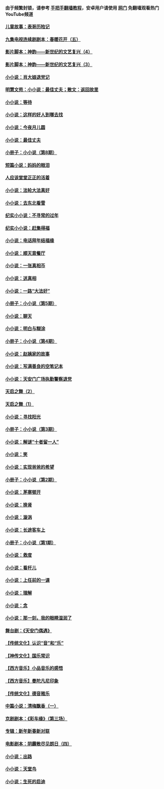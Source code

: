 #### 由于频繁封锁，请参考 [手把手翻墙教程](https://github.com/gfw-breaker/guides/wiki/)，安卓用户请使用 [网门](https://github.com/gfw-breaker/nogfw/blob/master/dl.md?t=05140801) 免翻墙观看热门YouTube频道 

#### [儿童故事：表哥历险记](../pages/328/383535.md?t=05140801) 

#### [九集电视连续剧剧本：春暖花开（五）](../pages/328/275919.md?t=05140801) 

#### [影片脚本：神韵——新世纪的文艺复兴（4）](../pages/328/266089.md?t=05140801) 

#### [影片脚本：神韵——新世纪的文艺复兴（3）](../pages/328/266087.md?t=05140801) 

#### [小小说：肖大娘退党记](../pages/328/239807.md?t=05140801) 

#### [明慧文苑：小小说：最佳丈夫；散文：返回故里](../pages/328/3439.md?t=05140801) 

#### [小小说：等待](../pages/328/223927.md?t=05140801) 

#### [小小说：这样的好人到哪去找](../pages/328/209396.md?t=05140801) 

#### [小小说：今夜月儿圆](../pages/328/193588.md?t=05140801) 

#### [小小说：最佳丈夫](../pages/328/190938.md?t=05140801) 

#### [小册子：小小说（第8期）](../pages/328/188202.md?t=05140801) 

#### [短篇小说：妈妈的眼泪](../pages/328/187712.md?t=05140801) 

#### [人应该堂堂正正的活着](../pages/328/182430.md?t=05140801) 

#### [小小说：法轮大法真好](../pages/328/174669.md?t=05140801) 

#### [小小说：去东北看雪](../pages/328/173882.md?t=05140801) 

#### [纪实小小说：不寻常的过年](../pages/328/173187.md?t=05140801) 

#### [纪实小小说：赶集得福](../pages/328/172652.md?t=05140801) 

#### [小小说：电话拜年结福缘](../pages/328/172533.md?t=05140801) 

#### [小小说：顺天意餐厅](../pages/328/170182.md?t=05140801) 

#### [小小说：一张真相币](../pages/328/169410.md?t=05140801) 

#### [小小说：送真相](../pages/328/166713.md?t=05140801) 

#### [小小说：一路“大法好”](../pages/328/162016.md?t=05140801) 

#### [小册子：小小说（第5期）](../pages/328/161131.md?t=05140801) 

#### [小小说：聊天](../pages/328/159640.md?t=05140801) 

#### [小小说：明白与糊涂](../pages/328/158101.md?t=05140801) 

#### [小册子：小小说（第4期）](../pages/328/158006.md?t=05140801) 

#### [小小说：赵姨家的故事](../pages/328/157843.md?t=05140801) 

#### [小小说：写满善良的空笔记本](../pages/328/157382.md?t=05140801) 

#### [小小说：天安门广场执勤警察退党](../pages/328/156982.md?t=05140801) 

#### [天启之舞（2）](../pages/328/153440.md?t=05140801) 

#### [天启之舞（1）](../pages/328/153439.md?t=05140801) 

#### [小小说：寻找阳光](../pages/328/153065.md?t=05140801) 

#### [小册子：小小说（第3期）](../pages/328/151715.md?t=05140801) 

#### [小小说：解谜“十者留一人”](../pages/328/148967.md?t=05140801) 

#### [小小说：笑](../pages/328/148905.md?t=05140801) 

#### [小小说：实现爸爸的希望](../pages/328/148096.md?t=05140801) 

#### [小册子：小小说（第2期）](../pages/328/147214.md?t=05140801) 

#### [小小说：茅塞顿开](../pages/328/147030.md?t=05140801) 

#### [小小说：换肾](../pages/328/146770.md?t=05140801) 

#### [小小说：漩涡](../pages/328/146683.md?t=05140801) 

#### [小小说：长途客车上](../pages/328/145076.md?t=05140801) 

#### [小册子：小小说（第1期）](../pages/328/143963.md?t=05140801) 

#### [小小说：救度](../pages/328/143927.md?t=05140801) 

#### [小小说：看杆儿](../pages/328/142137.md?t=05140801) 

#### [小小说：上任前的一课](../pages/328/140808.md?t=05140801) 

#### [小小说：理解](../pages/328/140476.md?t=05140801) 

#### [小小说：念](../pages/328/139513.md?t=05140801) 

#### [小小说：那一刻，我的眼睛湿润了](../pages/328/138476.md?t=05140801) 

#### [舞台剧：《天安门偶遇》](../pages/328/117155.md?t=05140801) 

#### [【传统文化】认识“音”和“乐”](../pages/328/108667.md?t=05140801) 

#### [【神传文化】国乐常识](../pages/328/104225.md?t=05140801) 

#### [【西方音乐】小品音乐的感悟](../pages/328/102924.md?t=05140801) 

#### [【西方音乐】曼陀凡尼印象](../pages/328/102922.md?t=05140801) 

#### [【传统文化】德音雅乐](../pages/328/102923.md?t=05140801) 

#### [中篇小说：清梅飘香（一）](../pages/328/101058.md?t=05140801) 

#### [京剧剧本：《彩车缘》（第三场）](../pages/328/96434.md?t=05140801) 

#### [专辑：新年新春新对联](../pages/328/94991.md?t=05140801) 

#### [电影剧本：阴霾散尽见朗日（四）](../pages/328/87081.md?t=05140801) 

#### [小小说：出路](../pages/328/84848.md?t=05140801) 

#### [小小说：天堂鸟](../pages/328/83084.md?t=05140801) 

#### [小小说：生死的启迪](../pages/328/70977.md?t=05140801) 

